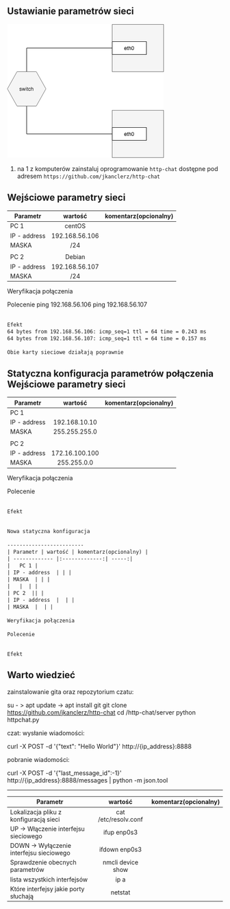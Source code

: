 Ustawianie parametrów sieci
---------------------------

![alt text][network]

[network]: ./network.png "Logo Title Text 2"

1. na 1 z komputerów zainstaluj oprogramowanie ``http-chat`` dostępne pod adresem ``https://github.com/jkanclerz/http-chat``

Wejściowe parametry sieci
-------------------------
| Parametr | wartość | komentarz(opcionalny) |
| ------------- |:-------------:| -----:|
| PC 1  | centOS  | |
| IP - address  | 192.168.56.106 | |
| MASKA  |	/24 | |
|   |  | |
| PC 2  | Debian  | |
| IP - address  | 192.168.56.107| |
| MASKA  | /24 | |

Weryfikacja połączenia

Polecenie
ping 192.168.56.106
ping 192.168.56.107
```

Efekt
64 bytes from 192.168.56.106: icmp_seq=1 ttl = 64 time = 0.243 ms
64 bytes from 192.168.56.107: icmp_seq=1 ttl = 64 time = 0.157 ms

Obie karty sieciowe działają poprawnie
```

Statyczna konfiguracja parametrów połączenia
Wejściowe parametry sieci
-------------------------
| Parametr | wartość | komentarz(opcionalny) |
| ------------- |:-------------:| -----:|
|   PC 1 |  
| IP - address  | 192.168.10.10 | |
| MASKA  | 255.255.255.0 | |
|   |  | |
| PC 2  |  | |
| IP - address  | 172.16.100.100 | |
| MASKA  | 255.255.0.0 | |


Weryfikacja połączenia

Polecenie
```

Efekt
```
```

Nowa statyczna konfiguracja 

-------------------------
| Parametr | wartość | komentarz(opcionalny) |
| ------------- |:-------------:| -----:|
|   PC 1 |  
| IP - address  | | |
| MASKA  | | |
|   |  | |
| PC 2  || |
| IP - address  |  | |
| MASKA  |  | |

Weryfikacja połączenia

Polecenie
```
```

Efekt
```


Warto wiedzieć
--------------

zainstalowanie gita oraz repozytorium czatu:

su - > apt update -> apt install git
git clone https://github.com/jkanclerz/http-chat
cd /http-chat/server
python httpchat.py

czat:
wysłanie wiadomości:

curl -X POST -d '{"text": "Hello World"}' http://{ip_address}:8888

pobranie wiadomości:

curl -X POST -d '{"last_message_id":-1}' http://{ip_address}:8888/messages | python -m json.tool

-------------------------

| Parametr | wartość | komentarz(opcionalny) |
| ------------- |:-------------:| -----:|
| Lokalizacja pliku z konfiguracją sieci| cat /etc/resolv.conf  | |
| UP -> Włączenie interfejsu sieciowego|ifup enp0s3 | |
| DOWN -> Wyłączenie interfejsu sieciowego|ifdown enp0s3 | |
| Sprawdzenie obecnych parametrów |nmcli device show | |
| lista wszystkich interfejsów |ip a | |
| Które interfejsy jakie porty słuchają | netstat | |


